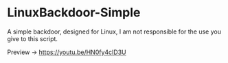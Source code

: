 # LinuxBackdoor-Simple

A simple backdoor, designed for Linux, I am not responsible for the use you give to this script.

Preview -> https://youtu.be/HN0fy4cID3U
